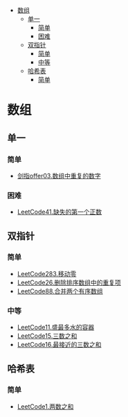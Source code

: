 <!-- TOC -->

- [数组](#数组)
  - [单一](#单一)
    - [简单](#简单)
    - [困难](#困难)
  - [双指针](#双指针)
    - [简单](#简单-1)
    - [中等](#中等)
  - [哈希表](#哈希表)
    - [简单](#简单-2)

<!-- /TOC -->
# 数组
## 单一
### 简单
- [剑指offer03.数组中重复的数字](https://leetcode-cn.com/problems/shu-zu-zhong-zhong-fu-de-shu-zi-lcof/)
### 困难
- [LeetCode41.缺失的第一个正数](https://leetcode-cn.com/problems/first-missing-positive/)
## 双指针
### 简单
- [LeetCode283.移动零](https://leetcode-cn.com/problems/move-zeroes/)
- [LeetCode26.删除排序数组中的重复项](https://leetcode-cn.com/problems/remove-duplicates-from-sorted-array/)
- [LeetCode88.合并两个有序数组](https://leetcode-cn.com/problems/merge-sorted-array/)
### 中等
- [LeetCode11.盛最多水的容器](https://leetcode-cn.com/problems/container-with-most-water/)
- [LeetCode15.三数之和](https://leetcode-cn.com/problems/3sum/)
- [LeetCode16.最接近的三数之和](https://leetcode-cn.com/problems/3sum-closest/)
## 哈希表
### 简单
- [LeetCode1.两数之和](https://leetcode-cn.com/problems/two-sum/)
